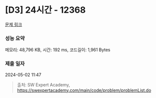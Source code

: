 # [D3] 24시간 - 12368 

[문제 링크](https://swexpertacademy.com/main/code/problem/problemDetail.do?contestProbId=AXsEBlLqedsDFARX) 

### 성능 요약

메모리: 48,796 KB, 시간: 192 ms, 코드길이: 1,961 Bytes

### 제출 일자

2024-05-02 11:47



> 출처: SW Expert Academy, https://swexpertacademy.com/main/code/problem/problemList.do